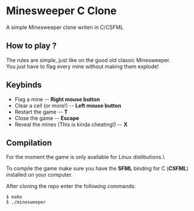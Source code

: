# Minesweeper C Clone

A simple Minesweeper clone writen in C/CSFML

## How to play ?

The rules are simple, just like on the good old classic Minesweeper.\
You just have to flag every mine without making them explode!

## Keybinds

* Flag a mine -- **Right mouse button**
* Clear a cell (or more!) -- **Left mouse button**
* Restart the game -- **T**
* Close the game -- **Escape**
* Reveal the mines (This is kinda cheating!) -- **X**

## Compilation

For the moment the game is only available for *Linux* distibutions.\

To compile the game make sure you have the __SFML__ binding for C (___CSFML___) installed on your computer.

After cloning the repo enter the following commands:
```
$ make
$ ./minesweeper
```
